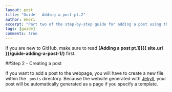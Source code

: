 ```yaml
---
layout: post
title: "Guide - Adding a post pt.2"
author: ekori
excerpt: "Part two of the step-by-step guide for adding a post using the web interface."
tags: [guide]
comments: true
---
```

If you are new to GitHub, make sure to read **[Adding a post pt.1]({{ site.url }}/guide-adding-a-post-1/)** first.

##Step 2 - Creating a post

If you want to add a post to the webpage, you will have to create a new file within the `_posts` directory. Because the website generated with [Jekyll](http://jekyllrb.com/), your post will be automatically generated as a page if you specify a template.
